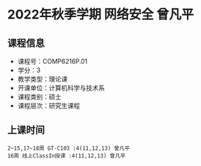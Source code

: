 # 2022年秋季学期 网络安全 曾凡平






## 课程信息

- 课程号：COMP6216P.01
- 学分：3
- 教学类型：理论课
- 开课单位：计算机科学与技术系
- 课程类别：硕士
- 课程层次：研究生课程

## 上课时间

```
2~15,17~18周 GT-C103 :4(11,12,13) 曾凡平
16周 线上ClassIn授课 :4(11,12,13) 曾凡平
```

